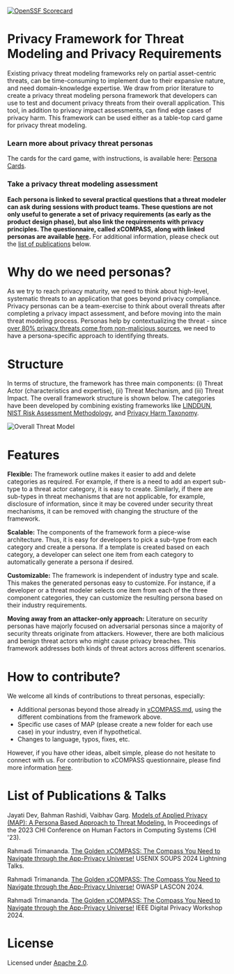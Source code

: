 [![OpenSSF Scorecard](https://api.securityscorecards.dev/projects/github.com/Comcast/xCompass/badge)](https://securityscorecards.dev/viewer/?uri=github.com/Comcast/xCompass)

  <h1> Privacy Framework for Threat Modeling and Privacy Requirements </h1> 

Existing privacy threat modeling frameworks rely on partial asset-centric threats, can be time-consuming to implement due to their expansive nature, and need domain-knowledge expertise. We draw from prior literature to create a privacy threat modeling persona framework that developers can use to test and document privacy threats from their overall application. This tool, in addition to privacy impact assessments, can find edge cases of privacy harm. This framework can be used either as a table-top card game for privacy threat modeling. 
<h3> Learn more about privacy threat personas</h3>
The cards for the card game, with instructions, is available here: <a href="personacards/">Persona Cards</a>.
<h3> Take a privacy threat modeling assessment </h3>
<b>Each persona is linked to several practical questions that a threat modeler can ask during sessions with product teams. These questions are not only useful to generate a set of privacy requirements (as early as the product design phase), but also link the requirements with privacy principles. The questionnaire, called xCOMPASS, along with linked personas are available <a href="xCOMPASS/">here</a>.</b> For additional information, please check out the <a href="https://github.com/Comcast/xCompass/edit/main/README.md#-list-of-publications--talks-">list of publications</a> below. 

  <h1> Why do we need personas? </h1> 
As we try to reach privacy maturity, we need to think about high-level, systematic threats to an application that goes beyond privacy compliance. Privacy personas can be a team-exercise to think about overall threats after completing a privacy impact assessment, and before moving into the main threat modeling process. Personas help by contextualizing the threat - since <a href="https://dl.acm.org/doi/fullHtml/10.1145/3544548.3581484">over 80% privacy threats come from non-malicious sources<a>, we need to have a persona-specific approach to identifying threats. 

  <h1> Structure </h1>
  
In terms of structure, the framework has three main components: (i) Threat Actor (characteristics and expertise), (ii) Threat Mechanism, and (iii) Threat Impact. The overall framework structure is shown below. The categories have been developed by combining existing frameworks like <a href="https://www.linddun.org/linddun">LINDDUN</a>, <a href="https://www.nist.gov/privacy-framework/nist-pram">NIST Risk Assessment Methodology<a>, and <a href="https://papers.ssrn.com/sol3/papers.cfm?abstract_id=3782222">Privacy Harm Taxonomy</a>. 

![Overall Threat Model](figures/Threat-Framework.jpeg)

  <h1> Features </h1>
  
**Flexible:** The framework outline makes it easier to add and delete categories as required. For example, if there is a need to add an expert sub-type to a threat actor category, it is easy to create. Similarly, if there are sub-types in threat mechanisms that are not applicable, for example, disclosure of information, since it may be covered under security threat mechanisms, it can be removed with changing the structure of the framework. 

**Scalable:** The components of the framework form a piece-wise architecture. Thus, it is easy for developers to pick a sub-type from each category and create a persona. If a template is created based on each category, a developer can select one item from each category to automatically generate a persona if desired. 

**Customizable:** The framework is independent of industry type and scale. This makes the generated personas easy to customize. For instance, if a developer or a threat modeler selects one item from each of the three component categories, they can customize the resulting persona based on their industry requirements. 

**Moving away from an attacker-only approach:** Literature on security personas have majorly focused on adversarial personas since a majority of security threats originate from attackers. However, there are both malicious and benign threat actors who might cause privacy breaches. This framework addresses both kinds of threat actors across different scenarios. 

  <h1> How to contribute? </h1>
We welcome all kinds of contributions to threat personas, especially:

- Additional personas beyond those already in [xCOMPASS.md](/xCOMPASS/personas.md), using the different combinations from the framework above.
- Specific use cases of MAP (please create a new folder for each use case) in your industry, even if hypothetical.
- Changes to language, typos, fixes, etc.

However, if you have other ideas, albeit simple, please do not hesitate to connect with us. For contribution to xCOMPASS questionnaire, please find more information [here](https://github.com/Comcast/xCompass/edit/main/xCOMPASS/README.md#-how-to-contribute-).

<h1> List of Publications & Talks </h1>

Jayati Dev, Bahman Rashidi, Vaibhav Garg. [Models of Applied Privacy (MAP): A Persona Based Approach to Threat Modeling.](https://dl.acm.org/doi/fullHtml/10.1145/3544548.3581484) In Proceedings of the 2023 CHI Conference on Human Factors in Computing Systems (CHI '23).

Rahmadi Trimananda. [The Golden xCOMPASS: The Compass You Need to Navigate through the App-Privacy Universe!](https://www.usenix.org/conference/soups2024/technical-sessions) USENIX SOUPS 2024 Lightning Talks.

Rahmadi Trimananda. [The Golden xCOMPASS: The Compass You Need to Navigate through the App-Privacy Universe!](https://lascon.org/speakers/) OWASP LASCON 2024.

Rahmadi Trimananda. [The Golden xCOMPASS: The Compass You Need to Navigate through the App-Privacy Universe!](https://digitalprivacy.ieee.org/events/digital-privacy-workshop) IEEE Digital Privacy Workshop 2024.

  <h1> License </h1>
   
Licensed under [Apache 2.0](https://github.com/Comcast/MAP/blob/main/LICENSE-Apache-2.0).
